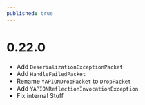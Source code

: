 ```yaml
---
published: true
---
```


# 0.22.0

- Add `DeserializationExceptionPacket`
- Add `HandleFailedPacket`
- Rename `YAPIONDropPacket` to `DropPacket`
- Add `YAPIONReflectionInvocationException`
- Fix internal Stuff